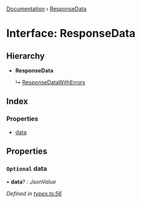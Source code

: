 [Documentation](../README.md) › [ResponseData](responsedata.md)

# Interface: ResponseData

## Hierarchy

* **ResponseData**

  ↳ [ResponseDataWithErrors](responsedatawitherrors.md)

## Index

### Properties

* [data](responsedata.md#optional-data)

## Properties

### `Optional` data

• **data**? : *JsonValue*

*Defined in [types.ts:56](https://github.com/dylanaubrey/getta/blob/e2378d7/src/types.ts#L56)*

